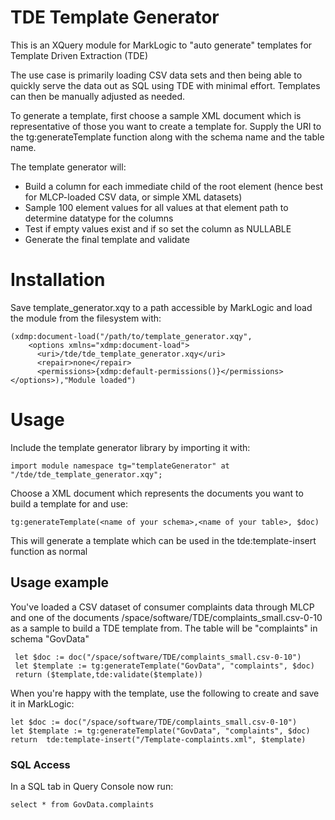 # TDE Template Generator
This is an XQuery module for MarkLogic to "auto generate" templates for Template Driven Extraction (TDE)

The use case is primarily loading CSV data sets and then being able to quickly serve the data out as SQL using TDE with minimal effort. Templates can then be manually adjusted as needed.

To generate a template, first choose a sample XML document which is representative of those you want to create a template for.
Supply the URI to the tg:generateTemplate function along with the schema name and the table name.

The template generator will:
* Build a column for each immediate child of the root element (hence best for MLCP-loaded CSV data, or simple XML datasets) 
* Sample 100 element values for all values at that element path to determine datatype for the columns
* Test if empty values exist and if so set the column as NULLABLE
* Generate the final template and validate

# Installation
Save template_generator.xqy to a path accessible by MarkLogic and load the module from the filesystem with:
```
(xdmp:document-load("/path/to/template_generator.xqy",
    <options xmlns="xdmp:document-load">
      <uri>/tde/tde_template_generator.xqy</uri>
      <repair>none</repair>
      <permissions>{xdmp:default-permissions()}</permissions>
</options>),"Module loaded")
```
# Usage
Include the template generator library by importing it with:
```
import module namespace tg="templateGenerator" at "/tde/tde_template_generator.xqy";
```
Choose a XML document which represents the documents you want to build a template for and use:
```
tg:generateTemplate(<name of your schema>,<name of your table>, $doc)
```
This will generate a template which can be used in the tde:template-insert function as normal

## Usage example
You've loaded a CSV dataset of consumer complaints data through MLCP and one of the documents /space/software/TDE/complaints_small.csv-0-10 as a sample to build a TDE template from. The table will be "complaints" in schema "GovData"
```
 let $doc := doc("/space/software/TDE/complaints_small.csv-0-10")
 let $template := tg:generateTemplate("GovData", "complaints", $doc)
 return ($template,tde:validate($template))
 ```
When you're happy with the template, use the following to create and save it in MarkLogic:

``` 
let $doc := doc("/space/software/TDE/complaints_small.csv-0-10")
let $template := tg:generateTemplate("GovData", "complaints", $doc)
return  tde:template-insert("/Template-complaints.xml", $template)
```

### SQL Access  
In a SQL tab in Query Console now run:
``` 
select * from GovData.complaints
``` 
